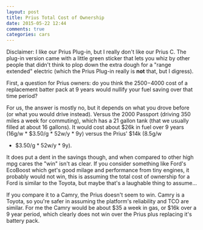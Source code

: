 ```yaml
---
layout: post
title: Prius Total Cost of Ownership
date: 2015-05-22 12:44
comments: true
categories: cars
---
```


Disclaimer: I like our Prius Plug-in, but I really don't like our Prius C.  The
plug-in version came with a little green sticker that lets you whiz by other
people that didn't think to plop down the extra dough for a "range extended"
electric (which the Prius Plug-in really is **not** that, but I digress).

First, a question for Prius owners: do you think the $2500-$4000 cost of a
replacement batter pack at 9 years would nullify your fuel saving over that
time period?

For us, the answer is mostly no, but it depends on what you drove before (or
what you would drive instead).  Versus the 2000 Passport (driving 350 miles a
week for commuting), which has a 21 gallon tank (that we usually filled at
about 16 gallons).  It would cost about $26k in fuel over 9 years (16g/w *
$3.50/g * 52w/y * 9y) versus the Prius' $14k (8.5g/w
* $3.50/g * 52w/y * 9y).

It does put a dent in the savings though, and when compared to other high mpg
cares the "win" isn't as clear.  If you consider something like Ford's EcoBoost
which get's good milage and performance from tiny engines, it probably would
not win, this is assuming the total cost of ownership for a Ford is similar to
the Toyota, but maybe that's a laughable thing to assume...

If you compare it to a Camry, the Prius doesn't seem to win.  Camry is a
Toyota, so you're safer in assuming the platform's reliability and TCO are
similar.  For me the Camry would be about $35 a week in gas, or $16k over a 9
year period, which clearly does not win over the Prius plus replacing it's
battery pack.
